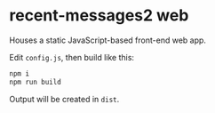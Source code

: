 # recent-messages2 web

Houses a static JavaScript-based front-end web app.

Edit `config.js`, then build like this:

```bash
npm i
npm run build
```

Output will be created in `dist`.

